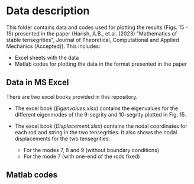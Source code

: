 # Data description

This folder contains data and codes used for plotting the results (Figs. 15 - 19) presented in the paper (Harish, A.B., et.al. (2023) "Mathematics of stable tensegrities", Journal of Theoretical, Computational and Applied Mechanics (Accepted)). This includes:

- Excel sheets with the data
- Matlab codes for plotting the data in the format presented in the paper

## Data in MS Excel

There are two excel books provided in this repository.

- The excel book (*Eigenvalues.xlsx*) contains the eigenvalues for the different eigenmodes of the 9-segrity and 10-segrity plotted in Fig. 15.

- The excel book (*Displacement.xlsx*) contains the nodal coordinates for each rod and string in the two tensegrities. It also shows the nodal displacements for the two tensegrities:
    - For the modes 7, 8 and 9 (without boundary conditions)
    - For the mode 7 (with one-end of the rods fixed)

## Matlab codes